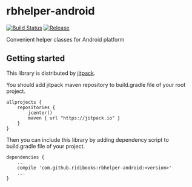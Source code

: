 # rbhelper-android

[![Build Status](https://travis-ci.org/ridi/rbhelper-android.svg?branch=master)](https://travis-ci.org/ridibooks/rbhelper-android)
[![Release](https://jitpack.io/v/ridibooks/rbhelper-android.svg)](https://jitpack.io/#ridibooks/rbhelper-android)

Convenient helper classes for Android platform

## Getting started

This library is distributed by [jitpack](https://jitpack.io).

You should add jitpack maven repository to build.gradle file of your root project.

```
allprojects {
    repositories {
        jcenter()
        maven { url "https://jitpack.io" }
    }
}
```

Then you can include this library by adding dependency script to build.gradle file of your project.

```
dependencies {
    ...
    compile 'com.github.ridibooks:rbhelper-android:<version>'
    ...
}
```
